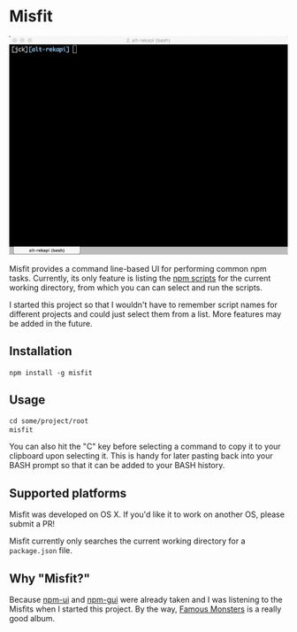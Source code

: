 # Misfit

![Demo](./demo.gif)

Misfit provides a command line-based UI for performing common npm tasks.  Currently, its only feature is listing the [npm scripts](https://docs.npmjs.com/cli/run-script) for the current working directory, from which you can can select and run the scripts.

I started this project so that I wouldn't have to remember script names for different projects and could just select them from a list.  More features may be added in the future.

## Installation

````
npm install -g misfit
````

## Usage

````
cd some/project/root
misfit
````

You can also hit the "C" key before selecting a command to copy it to your clipboard upon selecting it.  This is handy for later pasting back into your BASH prompt so that it can be added to your BASH history.

## Supported platforms

Misfit was developed on OS X.  If you'd like it to work on another OS, please submit a PR!

Misfit currently only searches the current working directory for a `package.json` file.

## Why "Misfit?"

Because [npm-ui](https://github.com/chbrown/npm-ui) and [npm-gui](https://github.com/q-nick/npm-gui) were already taken and I was listening to the Misfits when I started this project.  By the way, [Famous Monsters](https://en.wikipedia.org/wiki/Famous_Monsters) is a really good album.

